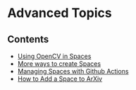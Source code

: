 # Advanced Topics

## Contents

- [Using OpenCV in Spaces](./spaces-using-opencv)
- [More ways to create Spaces](./spaces-more-ways-to-create)
- [Managing Spaces with Github Actions ](./spaces-github-actions)
- [How to Add a Space to ArXiv ](./arxiv)

